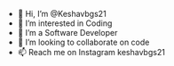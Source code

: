 - 👋 Hi, I’m @Keshavbgs21
- 👀 I’m interested in Coding
- 🌱 I’m a Software Developer
- 💞️ I’m looking to collaborate on code
- 📫 Reach me on Instagram keshavbgs21

<!---
Keshavbgs21/Keshavbgs21 is a ✨ special ✨ repository because its `README.md` (this file) appears on your GitHub profile.
You can click the Preview link to take a look at your changes.
--->
